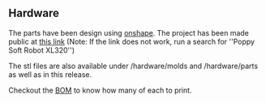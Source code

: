 ## Hardware

The parts have been design using [onshape](https://www.onshape.com/). The project has been made public at [this link](https://cad.onshape.com/documents/56af95b6e4b06a92e0eda720/w/a53eaed345df8e54532db1e2/e/a165c83ad81843f33ed38c05)
(Note: If the link does not work, run a search for ''Poppy Soft Robot XL320'')

The stl files are also available under /hardware/molds and /hardware/parts as well as in this release.

Checkout the [BOM](BOM.md) to know how many of each to print.
